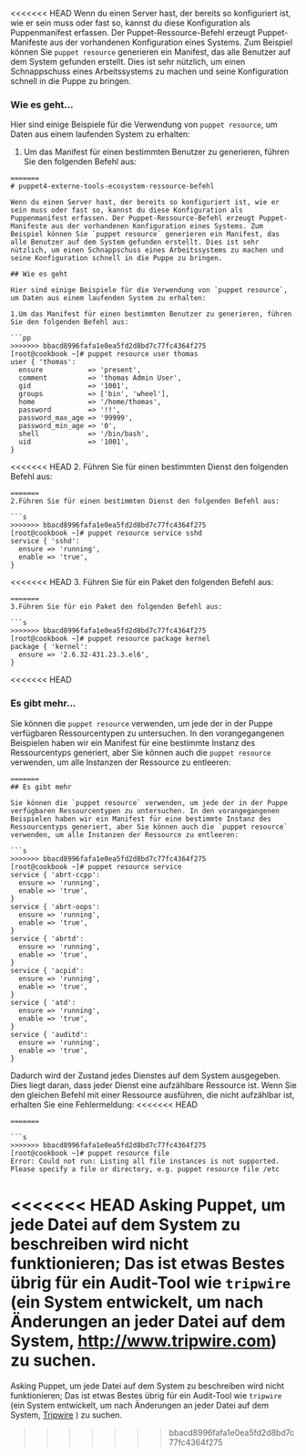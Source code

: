 <<<<<<< HEAD
Wenn du einen Server hast, der bereits so konfiguriert ist, wie er sein muss oder fast so, kannst du diese Konfiguration als Puppenmanifest erfassen. Der Puppet-Ressource-Befehl erzeugt Puppet-Manifeste aus der vorhandenen Konfiguration eines Systems. Zum Beispiel können Sie `puppet resource` generieren ein Manifest, das alle Benutzer auf dem System gefunden erstellt. Dies ist sehr nützlich, um einen Schnappschuss eines Arbeitssystems zu machen und seine Konfiguration schnell in die Puppe zu bringen.

### Wie es geht...

Hier sind einige Beispiele für die Verwendung von `puppet resource`, um Daten aus einem laufenden System zu erhalten:

1. Um das Manifest für einen bestimmten Benutzer zu generieren, führen Sie den folgenden Befehl aus:
```
=======
# puppet4-externe-tools-ecosystem-ressource-befehl

Wenn du einen Server hast, der bereits so konfiguriert ist, wie er sein muss oder fast so, kannst du diese Konfiguration als Puppenmanifest erfassen. Der Puppet-Ressource-Befehl erzeugt Puppet-Manifeste aus der vorhandenen Konfiguration eines Systems. Zum Beispiel können Sie `puppet resource` generieren ein Manifest, das alle Benutzer auf dem System gefunden erstellt. Dies ist sehr nützlich, um einen Schnappschuss eines Arbeitssystems zu machen und seine Konfiguration schnell in die Puppe zu bringen.

## Wie es geht

Hier sind einige Beispiele für die Verwendung von `puppet resource`, um Daten aus einem laufenden System zu erhalten:

1.Um das Manifest für einen bestimmten Benutzer zu generieren, führen Sie den folgenden Befehl aus:

```pp
>>>>>>> bbacd8996fafa1e0ea5fd2d8bd7c77fc4364f275
[root@cookbook ~]# puppet resource user thomas
user { 'thomas':
  ensure           => 'present',
  comment          => 'thomas Admin User',
  gid              => '1001',
  groups           => ['bin', 'wheel'],
  home             => '/home/thomas',
  password         => '!!',
  password_max_age => '99999',
  password_min_age => '0',
  shell            => '/bin/bash',
  uid              => '1001',
}
```

<<<<<<< HEAD
2. Führen Sie für einen bestimmten Dienst den folgenden Befehl aus:
```
=======
2.Führen Sie für einen bestimmten Dienst den folgenden Befehl aus:

```s
>>>>>>> bbacd8996fafa1e0ea5fd2d8bd7c77fc4364f275
[root@cookbook ~]# puppet resource service sshd
service { 'sshd':
  ensure => 'running',
  enable => 'true',
}
```

<<<<<<< HEAD
3. Führen Sie für ein Paket den folgenden Befehl aus:
```
=======
3.Führen Sie für ein Paket den folgenden Befehl aus:

```s
>>>>>>> bbacd8996fafa1e0ea5fd2d8bd7c77fc4364f275
[root@cookbook ~]# puppet resource package kernel
package { 'kernel':
  ensure => '2.6.32-431.23.3.el6',
}
```

<<<<<<< HEAD
### Es gibt mehr...

Sie können die `puppet resource` verwenden, um jede der in der Puppe verfügbaren Ressourcentypen zu untersuchen. In den vorangegangenen Beispielen haben wir ein Manifest für eine bestimmte Instanz des Ressourcentyps generiert, aber Sie können auch die `puppet resource` verwenden, um alle Instanzen der Ressource zu entleeren:
```
=======
## Es gibt mehr

Sie können die `puppet resource` verwenden, um jede der in der Puppe verfügbaren Ressourcentypen zu untersuchen. In den vorangegangenen Beispielen haben wir ein Manifest für eine bestimmte Instanz des Ressourcentyps generiert, aber Sie können auch die `puppet resource` verwenden, um alle Instanzen der Ressource zu entleeren:

```s
>>>>>>> bbacd8996fafa1e0ea5fd2d8bd7c77fc4364f275
[root@cookbook ~]# puppet resource service
service { 'abrt-ccpp':
  ensure => 'running',
  enable => 'true',
}
service { 'abrt-oops':
  ensure => 'running',
  enable => 'true',
}
service { 'abrtd':
  ensure => 'running',
  enable => 'true',
}
service { 'acpid':
  ensure => 'running',
  enable => 'true',
}
service { 'atd':
  ensure => 'running',
  enable => 'true',
}
service { 'auditd':
  ensure => 'running',
  enable => 'true',
}
```

Dadurch wird der Zustand jedes Dienstes auf dem System ausgegeben. Dies liegt daran, dass jeder Dienst eine aufzählbare Ressource ist. Wenn Sie den gleichen Befehl mit einer Ressource ausführen, die nicht aufzählbar ist, erhalten Sie eine Fehlermeldung:
<<<<<<< HEAD
```
=======

```s
>>>>>>> bbacd8996fafa1e0ea5fd2d8bd7c77fc4364f275
[root@cookbook ~]# puppet resource file
Error: Could not run: Listing all file instances is not supported.  Please specify a file or directory, e.g. puppet resource file /etc
```

<<<<<<< HEAD
Asking Puppet, um jede Datei auf dem System zu beschreiben wird nicht funktionieren; Das ist etwas Bestes übrig für ein Audit-Tool wie `tripwire` (ein System entwickelt, um nach Änderungen an jeder Datei auf dem System, http://www.tripwire.com) zu suchen.
=======
Asking Puppet, um jede Datei auf dem System zu beschreiben wird nicht funktionieren; Das ist etwas Bestes übrig für ein Audit-Tool wie `tripwire` (ein System entwickelt, um nach Änderungen an jeder Datei auf dem System, [Tripwire](http://www.tripwire.com) ) zu suchen.
>>>>>>> bbacd8996fafa1e0ea5fd2d8bd7c77fc4364f275
